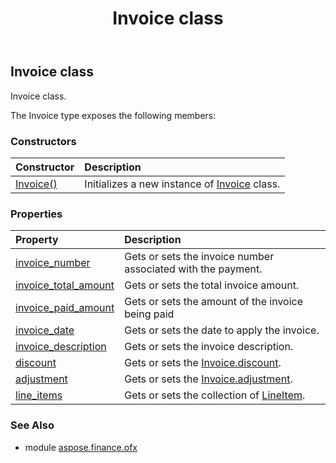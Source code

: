 ﻿---
title: Invoice class
second_title: Aspose.Finance for Python via .NET API References
description: 
type: docs
weight: 500
url: /python-net/aspose.finance.ofx/invoice/
is_root: false
---

## Invoice class

Invoice  class.



The Invoice type exposes the following members:

### Constructors
| Constructor | Description |
| :- | :- |
| [Invoice()](/finance/python-net/aspose.finance.ofx/invoice/__init__/#) | Initializes a new instance of [Invoice](/finance/python-net/aspose.finance.ofx/invoice) class. |


### Properties
| Property | Description |
| :- | :- |
| [invoice_number](/finance/python-net/aspose.finance.ofx/invoice/invoice_number) | Gets or sets the invoice number associated with the payment. |
| [invoice_total_amount](/finance/python-net/aspose.finance.ofx/invoice/invoice_total_amount) | Gets or sets the total invoice amount. |
| [invoice_paid_amount](/finance/python-net/aspose.finance.ofx/invoice/invoice_paid_amount) | Gets or sets the amount of the invoice being paid |
| [invoice_date](/finance/python-net/aspose.finance.ofx/invoice/invoice_date) | Gets or sets the date to apply the invoice. |
| [invoice_description](/finance/python-net/aspose.finance.ofx/invoice/invoice_description) | Gets or sets the invoice description. |
| [discount](/finance/python-net/aspose.finance.ofx/invoice/discount) | Gets or sets the [Invoice.discount](/finance/python-net/aspose.finance.ofx/invoice#discount). |
| [adjustment](/finance/python-net/aspose.finance.ofx/invoice/adjustment) | Gets or sets the [Invoice.adjustment](/finance/python-net/aspose.finance.ofx/invoice#adjustment). |
| [line_items](/finance/python-net/aspose.finance.ofx/invoice/line_items) | Gets or sets the collection of [LineItem](/finance/python-net/aspose.finance.ofx/lineitem). |


### See Also

* module [aspose.finance.ofx](../)
